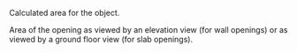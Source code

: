 Calculated area for the object.


<!-- comment -->


Area of the opening as viewed by an elevation view (for wall openings) or as viewed by a ground floor view (for slab openings).
